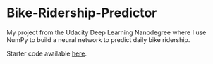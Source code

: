 # Bike-Ridership-Predictor
My project from the Udacity Deep Learning Nanodegree where I use NumPy to build a neural network to predict daily bike ridership.

Starter code available [here](https://github.com/udacity/deep-learning/tree/master/first-neural-network).
